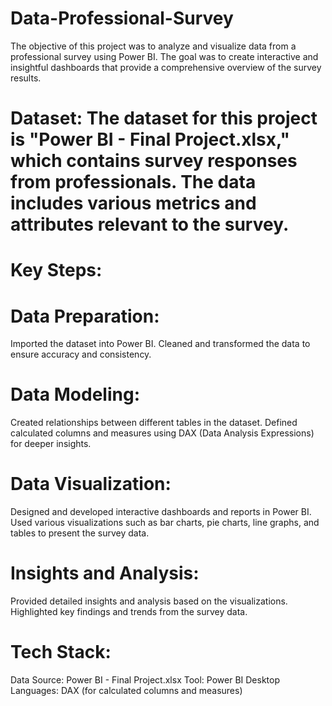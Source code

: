 # Data-Professional-Survey

The objective of this project was to analyze and visualize data from a professional survey using Power BI. The goal was to create interactive and insightful dashboards that provide a comprehensive overview of the survey results.

# Dataset: The dataset for this project is "Power BI - Final Project.xlsx," which contains survey responses from professionals. The data includes various metrics and attributes relevant to the survey.

# Key Steps:
# Data Preparation:
Imported the dataset into Power BI.
Cleaned and transformed the data to ensure accuracy and consistency.

# Data Modeling:
Created relationships between different tables in the dataset.
Defined calculated columns and measures using DAX (Data Analysis Expressions) for deeper insights.

# Data Visualization:
Designed and developed interactive dashboards and reports in Power BI.
Used various visualizations such as bar charts, pie charts, line graphs, and tables to present the survey data.

# Insights and Analysis:
Provided detailed insights and analysis based on the visualizations.
Highlighted key findings and trends from the survey data.

# Tech Stack:
Data Source: Power BI - Final Project.xlsx
Tool: Power BI Desktop
Languages: DAX (for calculated columns and measures)
